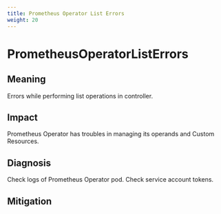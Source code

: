 ```yaml
---
title: Prometheus Operator List Errors
weight: 20
---
```


# PrometheusOperatorListErrors

## Meaning

Errors while performing list operations in controller.

## Impact

Prometheus Operator has troubles in managing its operands and Custom Resources.

## Diagnosis

Check logs of Prometheus Operator pod.
Check service account tokens.

## Mitigation
